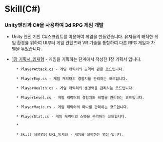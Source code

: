 # Skill(C#) 

### Unity엔진과 C#을 사용하여 3d RPG 게임 개발
- Unity 엔진 기반 C#스크립트를 이용하여 게임을 만들었습니다. 유저들의 쾌적한 게임 환경을 위하여 UI부터 게임 컨텐츠와 VR 기술을 통합하여 다른 RPG 게임과 차별을 두었습니다. 
			
- [1장 기획서_임재형](https://github.com/woosik0818/Skill-Unity5.5.0f3-CSharp/blob/master/1장-기획서_임재형.pdf) - 게임을 기획하는 단계에서 작성한 1장 기획서 입니다.			
			
			
		* PlayerAttack.cs - 게임 캐릭터의 공격에 관한 코드입니다. 

		* PlayerExp.cs - 게임 캐릭터의 경험치를 관리하는 코드입니다.

		* PlayerHealth.cs - 게임 캐릭터의 생명력을 관리하는 코드입니다.

		* PlayerLevel.cs - 게임 캐릭터의 경험치와 레벨을 관리하는 코드입니다.

		* PlayerMagic.cs - 게임 캐릭터의 마나를 관리하는 코드입니다.

		* PlayerStat.cs - 게임 캐릭터의 스탯을 관리하는 코드입니다.
			
		* 

		* Skill 실행영상 URL_임재형 - 게임을 실행하는 영상 입니다.

